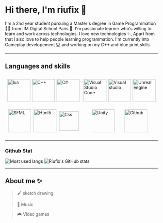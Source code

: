 # Hi there, I'm riufix 👋

I'm a 2nd year student pursuing a Master's degree in Game Programmation 👨‍🎓 from IIM Digital School Paris 🏫. I'm passionate learner who's willing to learn and work across technologies. I love new technologies ✨, Apart from that i also love to help people learning programmation. I'm currently into Gameplay developement 💻 and working on my C++ and blue print skills.

____________________________
## Languages and skills

<div style="display: flex;flex-direction: row;justify-content: space-evenly;width: 100%;height: 200px;">
    <div style="display: flex;flex-direction: row;justify-content: space-evenly;align-items: center;flex-wrap: wrap;width: 250px;">
        <img style="height: 75px;width: auto;" src="https://upload.wikimedia.org/wikipedia/commons/thumb/c/cf/Lua-Logo.svg/1200px-Lua-Logo.svg.png" alt="lua">
        <img style="height: 75px;width: auto;" src="https://upload.wikimedia.org/wikipedia/commons/thumb/1/18/ISO_C%2B%2B_Logo.svg/1200px-ISO_C%2B%2B_Logo.svg.png" alt="C++">
        <img style="height: 75px;width: auto;" src="https://www.sparks-formation.com/wp-content/uploads/2020/07/langage-c-sharp.png" alt="C#">
        <img style="height: 75px;width: auto;" src ="https://upload.wikimedia.org/wikipedia/commons/thumb/a/a0/SFML_Logo.svg/1200px-SFML_Logo.svg.png" alt="SFML">
        <img style="height: 75px;width: auto;" src ="https://cdn.icon-icons.com/icons2/1488/PNG/512/5352-html5_102567.png" alt="Html5">
        <img style="height: 64px;width: auto;" src ="https://upload.wikimedia.org/wikipedia/commons/thumb/6/62/CSS3_logo.svg/800px-CSS3_logo.svg.png" alt="Css">
    </div>
    <div style="display: flex;flex-direction: row;justify-content: space-evenly;align-items: center;flex-wrap: wrap;width: 250px;">
        <img style="height: 75px;width: auto;" src="https://upload.wikimedia.org/wikipedia/commons/thumb/9/9a/Visual_Studio_Code_1.35_icon.svg/2048px-Visual_Studio_Code_1.35_icon.svg.png" alt="Visual Studio Code">
        <img style="height: 75px;width: auto;" src="https://1000logos.net/wp-content/uploads/2023/04/Visual-Studio-logo.png" alt="Visual studio">
        <img style="height: 75px;width: auto;" src="https://cdn2.unrealengine.com/ue-logo-stacked-unreal-engine-w-677x545-fac11de0943f.png" alt="Unreal engine">
        <img style="height: 75px;width: auto;" src="https://i.redd.it/tu3gt6ysfxq71.png" alt="Unity">
        <img style="height: 75px;width: auto;" src="https://cdn.icon-icons.com/icons2/1476/PNG/512/github_101792.png" alt="Github">
    </div>    
</div>

____________________________
### Github Stat
![Most used langs](https://github-readme-stats.vercel.app/api/top-langs/?username=riufix&layout=compact)
![Riufix's GitHub stats](https://github-readme-stats-sigma-five.vercel.app/api?username=riufix&count_private=true&theme=tokyonight&hide=contribs,prs)

____________________________
## About me ✨

> 🖌 sketch drawing

> 🎵 Music

> 🎮 Video games
